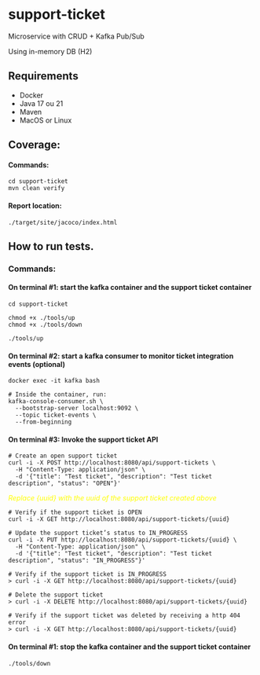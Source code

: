 # support-ticket
Microservice with CRUD + Kafka Pub/Sub

Using in-memory DB (H2)

## Requirements
- Docker
- Java 17 ou 21
- Maven
- MacOS or Linux

## Coverage:

#### Commands:
``` 
cd support-ticket
mvn clean verify
```
#### Report location: 
```
./target/site/jacoco/index.html
```

## How to run tests.

### Commands:

#### On terminal #1: start the kafka container and the support ticket container
``` 
cd support-ticket

chmod +x ./tools/up
chmod +x ./tools/down

./tools/up
```

#### On terminal #2: start a kafka consumer to monitor ticket integration events (optional)
``` 
docker exec -it kafka bash
```
```
# Inside the container, run:
kafka-console-consumer.sh \
  --bootstrap-server localhost:9092 \
  --topic ticket-events \
  --from-beginning
```

#### On terminal #3: Invoke the support ticket API
``` 
# Create an open support ticket
curl -i -X POST http://localhost:8080/api/support-tickets \
  -H "Content-Type: application/json" \
  -d '{"title": "Test ticket", "description": "Test ticket description", "status": "OPEN"}'
```
<span style="color:yellow">*Replace {uuid} with the uuid of the support ticket created above*</span>
```
# Verify if the support ticket is OPEN
curl -i -X GET http://localhost:8080/api/support-tickets/{uuid}
```

```
# Update the support ticket’s status to IN_PROGRESS 
curl -i -X PUT http://localhost:8080/api/support-tickets/{uuid} \
  -H "Content-Type: application/json" \
  -d '{"title": "Test ticket", "description": "Test ticket description", "status": "IN_PROGRESS"}'
```

```
# Verify if the support ticket is IN_PROGRESS
> curl -i -X GET http://localhost:8080/api/support-tickets/{uuid} 
```

```
# Delete the support ticket
> curl -i -X DELETE http://localhost:8080/api/support-tickets/{uuid} 
```

```
# Verify if the support ticket was deleted by receiving a http 404 error
> curl -i -X GET http://localhost:8080/api/support-tickets/{uuid} 

```

#### On terminal #1: stop the kafka container and the support ticket container
``` 
./tools/down
```




